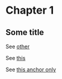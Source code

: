 # Chapter 1

## Some title

See [other](chapter_2.md#some-title)

See [this](chapter_1.md#some-title)

See [this anchor only](#some-title)
